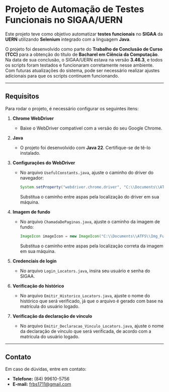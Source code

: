 # Projeto de Automação de Testes Funcionais no SIGAA/UERN

Este projeto teve como objetivo automatizar **testes funcionais** no **SIGAA** da **UERN** utilizando **Selenium** integrado com a linguagem **Java**.

O projeto foi desenvolvido como parte do **Trabalho de Conclusão de Curso (TCC)** para a obtenção do título de **Bacharel em Ciência da Computação**.  
Na data de sua conclusão, o SIGAA/UERN estava na versão **3.46.3**, e todos os scripts foram testados e funcionaram corretamente nesse ambiente.  
Com futuras atualizações do sistema, pode ser necessário realizar ajustes adicionais para que os scripts continuem funcionando.

---

## Requisitos

Para rodar o projeto, é necessário configurar os seguintes itens:

1. **Chrome WebDriver**  
   - Baixe o WebDriver compatível com a versão do seu Google Chrome.

2. **Java**  
   - O projeto foi desenvolvido com **Java 22**. Certifique-se de tê-lo instalado.

3. **Configurações do WebDriver**  
   - No arquivo `UsefulConstants.java`, ajuste o caminho do driver do navegador:  
     ```java
     System.setProperty("webdriver.chrome.driver", "C:\\Documents\\ATFS\\src\\Drive\\chromedriver.exe");
     ```  
     Substitua o caminho entre aspas pela localização do driver em sua máquina.

4. **Imagem de fundo**  
   - No arquivo `ChamadaDePaginas.java`, ajuste o caminho da imagem de fundo:  
     ```java
     ImageIcon imageIcon = new ImageIcon("C:\\Documents\\ATFS\\Img_Fundo\\sigaa.png");
     ```  
     Substitua o caminho entre aspas pela localização correta da imagem em sua máquina.

5. **Credenciais de login**  
   - No arquivo `Login_Locators.java`, insira seu usuário e senha do SIGAA.

6. **Verificação do histórico**  
   - No arquivo `Emitir_Historico_Locators.java`, ajuste o nome do histórico que será verificado, já que o arquivo é gerado com base na matrícula do usuário logado.

7. **Verificação da declaração de vínculo**  
   - No arquivo `Emitir_Declaracao_Vinculo_Locators.java`, ajuste o nome da declaração de vínculo que será verificada, de acordo com a matrícula do usuário logado.

---

## Contato

Em caso de dúvidas, entre em contato:  

- **Telefone:** (84) 99610-5756  
- **E-mail:** frbs1711@gmail.com
